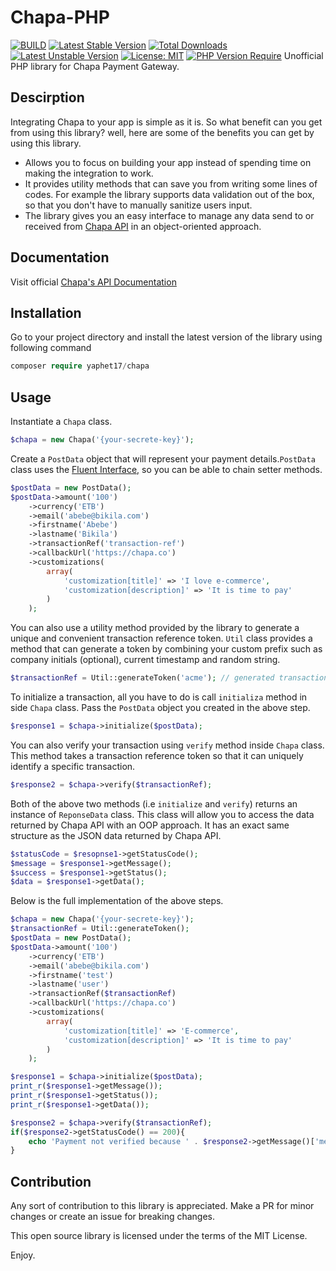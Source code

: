 # Chapa-PHP

[![BUILD](https://github.com/yaphet17/chapa-php/actions/workflows/php.yml/badge.svg)](https://github.com/yaphet17/chapa-php/actions/workflows/php.yml/)
[![Latest Stable Version](http://poser.pugx.org/yaphet17/chapa/v)](https://packagist.org/packages/yaphet17/chapa) [![Total Downloads](http://poser.pugx.org/yaphet17/chapa/downloads)](https://packagist.org/packages/yaphet17/chapa) [![Latest Unstable Version](http://poser.pugx.org/yaphet17/chapa/v/unstable)](https://packagist.org/packages/yaphet17/chapa) [![License: MIT](https://img.shields.io/badge/License-MIT-yellow.svg)](https://opensource.org/licenses/MIT) [![PHP Version Require](http://poser.pugx.org/yaphet17/chapa/require/php)](https://packagist.org/packages/yaphet17/chapa)
Unofficial PHP library for Chapa Payment Gateway.

## Descirption
Integrating Chapa to your app is simple as it is. So what benefit can you get from using this library? well, here are some of the benefits you can get by using 
this library.
   - Allows you to focus on building your app instead of spending time on making the integration to work.
   - It provides utility methods that can save you from writing some lines of codes. For example the library supports data validation out of the box, 
     so that you don't have to manually sanitize users input.
   - The library gives you an easy interface to manage any data send to or received from [Chapa API](https://developer.chapa.co/) in an object-oriented 
     approach. 
   
## Documentation
Visit official [Chapa's API Documentation](https://developer.chapa.co/docs)

## Installation
Go to your project directory and install the latest version of the library using following command
 ```php
 composer require yaphet17/chapa
```

## Usage

Instantiate a `Chapa` class.
```php
$chapa = new Chapa('{your-secrete-key}');
```
Create a `PostData` object that will represent your payment details.`PostData` class uses the [Fluent Interface,](https://martinfowler.com/bliki/FluentInterface.html) 
so you can be able to chain setter methods.
```php
$postData = new PostData();
$postData->amount('100')
    ->currency('ETB')
    ->email('abebe@bikila.com')
    ->firstname('Abebe')
    ->lastname('Bikila')
    ->transactionRef('transaction-ref')
    ->callbackUrl('https://chapa.co')
    ->customizations(
        array(
            'customization[title]' => 'I love e-commerce',
            'customization[description]' => 'It is time to pay'
        ) 
    );
```
You can also use a utility method provided by the library to generate a unique and convenient transaction reference token. `Util` class provides a method
that can generate a token by combining your custom prefix such as company initials (optional), current timestamp and random string.
```php
$transactionRef = Util::generateToken('acme'); // generated transaction reference will start with the prefix aceme
```
To initialize a transaction, all you have to do is call `initializa` method in side `Chapa` class. Pass the `PostData` object you created in the above step.
```php
$response1 = $chapa->initialize($postData);
```
You can also verify your transaction using `verify` method inside `Chapa` class. This method takes a transaction reference token so that it can uniquely
identify a specific transaction.
```php
$response2 = $chapa->verify($transactionRef);
```
Both of the above two methods (i.e `initialize` and `verify`) returns an instance of `ReponseData` class. This class will allow you to access the data 
returned by Chapa API with an OOP approach. It has an exact same structure as the JSON data returned by Chapa API.
```php
$statusCode = $resopnse1->getStatusCode();
$message = $response1->getMessage();
$success = $response1->getStatus();
$data = $response1->getData();
```
Below is the full implementation of the above steps.
```php
$chapa = new Chapa('{your-secrete-key}');
$transactionRef = Util::generateToken();
$postData = new PostData();
$postData->amount('100')
    ->currency('ETB')
    ->email('abebe@bikila.com')
    ->firstname('test')
    ->lastname('user')
    ->transactionRef($transactionRef)
    ->callbackUrl('https://chapa.co')
    ->customizations(
        array(
            'customization[title]' => 'E-commerce',
            'customization[description]' => 'It is time to pay'
        )
    );

$response1 = $chapa->initialize($postData);
print_r($response1->getMessage());
print_r($response1->getStatus());
print_r($response1->getData());

$response2 = $chapa->verify($transactionRef);
if($response2->getStatusCode() == 200){
    echo 'Payment not verified because ' . $response2->getMessage()['message'];
}
```
## Contribution

Any sort of contribution to this library is appreciated. Make a PR for minor changes or create an issue for breaking changes.




This open source library is licensed under the terms of the MIT License.

Enjoy.
